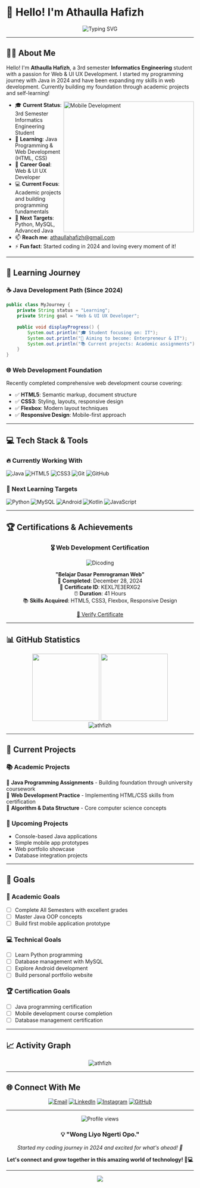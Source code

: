 # 👋 Hello! I'm Athaulla Hafizh

<div align="center">
  <img src="https://readme-typing-svg.herokuapp.com?font=Fira+Code&pause=1000&color=00D9FF&center=true&vCenter=true&width=500&lines=Informatics+Engineering+Student+%F0%9F%8E%93;Aspiring+Web+Developer+%F0%9F%93%B1;Java+%26+Web+Development+Enthusiast+%E2%98%95;Always+Learning%2C+Always+Growing+%F0%9F%9A%80" alt="Typing SVG" />
</div>

---

## 🧑‍💻 About Me

Hello! I'm **Athaulla Hafizh**, a 3rd semester **Informatics Engineering** student with a passion for Web & UI UX Development. I started my programming journey with Java in 2024 and have been expanding my skills in web development. Currently building my foundation through academic projects and self-learning!

<img align="right" alt="Mobile Development" width="350" src="https://raw.githubusercontent.com/abhisheknaiidu/abhisheknaiidu/master/code.gif">

- 🎓 **Current Status**: 3rd Semester Informatics Engineering Student
- 🌱 **Learning**: Java Programming & Web Development (HTML, CSS)
- 📱 **Career Goal**: Web & UI UX Developer
- 💻 **Current Focus**: Academic projects and building programming fundamentals
- 🎯 **Next Targets**: Python, MySQL, Advanced Java
- 📫 **Reach me**: athaullahafizh@gmail.com
- ⚡ **Fun fact**: Started coding in 2024 and loving every moment of it!

---

## 🚀 Learning Journey

### ☕ Java Development Path (Since 2024)
```java
public class MyJourney {
    private String status = "Learning";
    private String goal = "Web & UI UX Developer";
    
    public void displayProgress() {
        System.out.println("🎓 Student focusing on: IT");
        System.out.println("🎯 Aiming to become: Enterpreneur & IT");
        System.out.println("📚 Current projects: Academic assignments");
    }
}
```

### 🌐 Web Development Foundation
Recently completed comprehensive web development course covering:
- ✅ **HTML5**: Semantic markup, document structure
- ✅ **CSS3**: Styling, layouts, responsive design
- ✅ **Flexbox**: Modern layout techniques
- ✅ **Responsive Design**: Mobile-first approach

---

## 💻 Tech Stack & Tools

### 🔥 Currently Working With
![Java](https://img.shields.io/badge/Java-ED8B00?style=for-the-badge&logo=openjdk&logoColor=white)
![HTML5](https://img.shields.io/badge/html5-%23E34F26.svg?style=for-the-badge&logo=html5&logoColor=white)
![CSS3](https://img.shields.io/badge/css3-%231572B6.svg?style=for-the-badge&logo=css3&logoColor=white)
![Git](https://img.shields.io/badge/git-%23F05033.svg?style=for-the-badge&logo=git&logoColor=white)
![GitHub](https://img.shields.io/badge/github-%23121011.svg?style=for-the-badge&logo=github&logoColor=white)

### 🎯 Next Learning Targets
![Python](https://img.shields.io/badge/python-3670A0?style=for-the-badge&logo=python&logoColor=ffdd54)
![MySQL](https://img.shields.io/badge/mysql-%2300f.svg?style=for-the-badge&logo=mysql&logoColor=white)
![Android](https://img.shields.io/badge/Android-3DDC84?style=for-the-badge&logo=android&logoColor=white)
![Kotlin](https://img.shields.io/badge/kotlin-%237F52FF.svg?style=for-the-badge&logo=kotlin&logoColor=white)
![JavaScript](https://img.shields.io/badge/javascript-%23323330.svg?style=for-the-badge&logo=javascript&logoColor=%23F7DF1E)

---

## 🏆 Certifications & Achievements

<div align="center">
  
### 🎖️ Web Development Certification
  
![Dicoding](https://img.shields.io/badge/Dicoding-0066CC?style=for-the-badge&logo=data:image/svg+xml;base64,PHN2ZyB3aWR0aD0iMjQiIGhlaWdodD0iMjQiIHZpZXdCb3g9IjAgMCAyNCAyNCIgZmlsbD0ibm9uZSIgeG1sbnM9Imh0dHA6Ly93d3cudzMub3JnLzIwMDAvc3ZnIj4KPHBhdGggZD0iTTEyIDJMMTMuMDkgOC4yNkwyMCA5TDEzLjA5IDE1Ljc0TDEyIDIyTDEwLjkxIDE1Ljc0TDQgOUwxMC45MSA4LjI2TDEyIDJaIiBmaWxsPSJ3aGl0ZSIvPgo8L3N2Zz4K&logoColor=white)

**"Belajar Dasar Pemrograman Web"**  
📅 **Completed**: December 28, 2024  
🏅 **Certificate ID**: KEXL7E3ERXG2  
⏰ **Duration**: 41 Hours  
📚 **Skills Acquired**: HTML5, CSS3, Flexbox, Responsive Design  

[🔗 Verify Certificate](https://dicoding.com/certificates/KEXL7E3ERXG2)

</div>

---

## 📊 GitHub Statistics

<div align="center">
  <img height="180em" src="https://github-readme-stats.vercel.app/api?username=athfizh&show_icons=true&theme=github_dark&include_all_commits=true&count_private=true"/>
  <img height="180em" src="https://github-readme-stats.vercel.app/api/top-langs/?username=athfizh&layout=compact&langs_count=8&theme=github_dark"/>
</div>

<div align="center">
  <img src="https://github-readme-streak-stats.herokuapp.com/?user=athfizh&theme=github-dark-blue" alt="athfizh" />
</div>

---

## 🌟 Current Projects

### 📚 Academic Projects
🔹 **Java Programming Assignments** - Building foundation through university coursework  
🔹 **Web Development Practice** - Implementing HTML/CSS skills from certification  
🔹 **Algorithm & Data Structure** - Core computer science concepts  

### 🚀 Upcoming Projects
- Console-based Java applications
- Simple mobile app prototypes
- Web portfolio showcase
- Database integration projects

---

## 🎯 Goals

### 📖 Academic Goals
- [ ] Complete All Semesters with excellent grades
- [ ] Master Java OOP concepts
- [ ] Build first mobile application prototype

### 💻 Technical Goals
- [ ] Learn Python programming
- [ ] Database management with MySQL
- [ ] Explore Android development
- [ ] Build personal portfolio website

### 🏆 Certification Goals
- [ ] Java programming certification
- [ ] Mobile development course completion
- [ ] Database management certification

---

## 📈 Activity Graph

<div align="center">
  <img src="https://github-readme-activity-graph.vercel.app/graph?username=athfizh&theme=github-compact&bg_color=0d1117&color=58a6ff&line=1f6feb&point=f0f6fc&area=true&hide_border=true" alt="athfizh" />
</div>

---

## 🌐 Connect With Me

<div align="center">
  
[![Email](https://img.shields.io/badge/Email-D14836?style=for-the-badge&logo=gmail&logoColor=white)](mailto:athaullahafizh@gmail.com)
[![LinkedIn](https://img.shields.io/badge/LinkedIn-0077B5?style=for-the-badge&logo=linkedin&logoColor=white)](https://www.linkedin.com/in/athaullahafizh/)
[![Instagram](https://img.shields.io/badge/Instagram-E4405F?style=for-the-badge&logo=instagram&logoColor=white)](https://www.instagram.com/athfizh?igsh=MWJuMWwyN2FmeXN0aA==)
[![GitHub](https://img.shields.io/badge/GitHub-100000?style=for-the-badge&logo=github&logoColor=white)](https://github.com/athfizh)

</div>

---

<div align="center">
  <img src="https://komarev.com/ghpvc/?username=athfizh&color=blue&style=flat-square&label=Profile+Views" alt="Profile views" />
</div>

<div align="center">
  <h3>💡 "Wong Liyo Ngerti Opo."</h3>
  <p><em>Started my coding journey in 2024 and excited for what's ahead! 🚀</em></p>
  <p><strong>Let's connect and grow together in this amazing world of technology! 📱💻</strong></p>
</div>

---

<div align="center">
  <img src="https://capsule-render.vercel.app/api?type=waving&color=gradient&height=100&section=footer"/>
</div>
